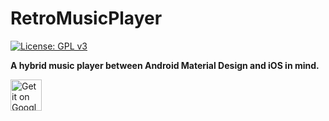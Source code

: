 # RetroMusicPlayer

[![License: GPL v3](https://img.shields.io/badge/License-GPL%20v3-blue.svg)](https://github.com/h4h13/RetroMusicPlayer/blob/master/LICENSE.txt)

**A hybrid music player between Android Material Design and iOS in mind.**

<a href="https://play.google.com/store/apps/details?id=code.name.monkey.retromusic">
  <img height="50" alt="Get it on Google Play"
      src="https://play.google.com/intl/en_us/badges/images/apps/en-play-badge.png" />
</a>



